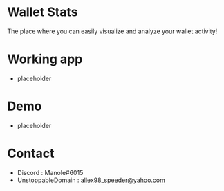 # Wallet Stats
The place where you can easily visualize and analyze your wallet activity!

# Working app
- placeholder

# Demo
- placeholder

# Contact
- Discord : Manole#6015
- UnstoppableDomain : allex98_speeder@yahoo.com
